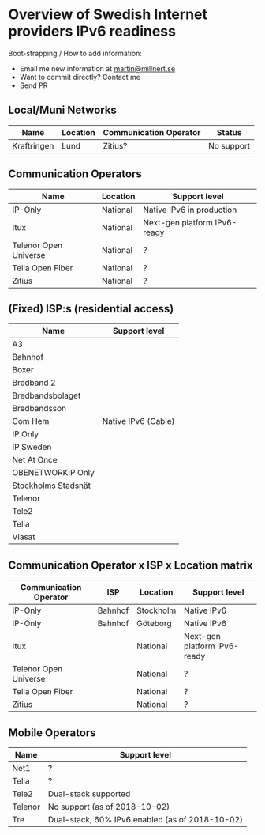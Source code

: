 # Overview of Swedish Internet providers IPv6 readiness

Boot-strapping / How to add information:

 * Email me new information at martin@millnert.se
 * Want to commit directly? Contact me
 * Send PR

## Local/Muni Networks

| Name           | Location    | Communication Operator | Status      |
|----------------|-------------|------------------------|-------------|
| Kraftringen    | Lund        | Zitius?                | No support  |

## Communication Operators

| Name                  | Location | Support level                |
|-----------------------|----------|------------------------------|
| IP-Only               | National | Native IPv6 in production    |
| Itux                  | National | Next-gen platform IPv6-ready |
| Telenor Open Universe | National | ?                            |
| Telia Open Fiber      | National | ?                            |
| Zitius                | National | ?                            |

## (Fixed) ISP:s (residential access)

| Name                | Support level        |
|---------------------|----------------------|
| A3                  |                      |
| Bahnhof             |                      |
| Boxer               |                      |
| Bredband 2          |                      |
| Bredbandsbolaget    |                      |
| Bredbandsson        |                      |
| Com Hem             | Native IPv6 (Cable)  |
| IP Only             |                      |
| IP Sweden           |                      |
| Net At Once         |                      |
| OBENETWORKIP Only   |                      |
| Stockholms Stadsnät |                      |
| Telenor             |                      |
| Tele2               |                      |
| Telia               |                      |
| Viasat              |                      |


## Communication Operator x ISP x Location matrix

| Communication Operator | ISP        | Location   | Support level                |
|------------------------|------------|------------|------------------------------|
| IP-Only                | Bahnhof    | Stockholm  | Native IPv6                  |
| IP-Only                | Bahnhof    | Göteborg   | Native IPv6                  |
| Itux                   |            | National   | Next-gen platform IPv6-ready |
| Telenor Open Universe  |            | National   | ?                            |
| Telia Open Fiber       |            | National   | ?                            |
| Zitius                 |            | National   | ?                            |

## Mobile Operators

| Name                | Support level                                   |
|---------------------|-------------------------------------------------|
| Net1                | ?                                               |
| Telia               | ?                                               |
| Tele2               | Dual-stack supported                            |
| Telenor             | No support (as of 2018-10-02)                   |
| Tre                 | Dual-stack, 60% IPv6 enabled (as of 2018-10-02) |
